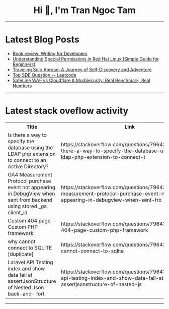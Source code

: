 <h1 align="center">Hi 👋, I'm Tran Ngoc Tam</h1>

---

# Latest Blog Posts 
<!-- BLOG-POST-LIST:START -->
- [Book review: Writing for Developers](https://dev.to/nfrankel/book-review-writing-for-developers-1cij)
- [Understanding Special Permissions in Red Hat Linux &lpar;Simple Guide for Beginners&rpar;](https://dev.to/axisinfo_0a61830e06c3c950/understanding-special-permissions-in-red-hat-linux-simple-guide-for-beginners-4c5g)
- [Traveling Solo Abroad: A Journey of Self-Discovery and Adventure](https://dev.to/daniellemorriss/traveling-solo-abroad-a-journey-of-self-discovery-and-adventure-73a)
- [Top SDE Question -- Leetcode](https://dev.to/ankit_rattan/top-sde-question-leetcode-37ll)
- [SafeLine WAF vs Cloudflare &amp; ModSecurity: Real Benchmark, Real Numbers](https://dev.to/sharon_42e16b8da44dabde6d/safeline-waf-vs-cloudflare-modsecurity-real-benchmark-real-numbers-1pep)
<!-- BLOG-POST-LIST:END -->

---

# Latest stack oveflow activity
<table>
  <tr><th>Title</th><th>Link</th></tr>
  <!-- STACKOVERFLOW:START --><tr><td>Is there a way to specify the database using the LDAP php extension to connect to an Active Directory?</td><td>https://stackoverflow.com/questions/79643633/is-there-a-way-to-specify-the-database-using-the-ldap-php-extension-to-connect-t</td></tr><tr><td>GA4 Measurement Protocol purchase event not appearing in DebugView when sent from backend using stored _ga client_id</td><td>https://stackoverflow.com/questions/79643512/ga4-measurement-protocol-purchase-event-not-appearing-in-debugview-when-sent-fro</td></tr><tr><td>Custom 404 page - Custom PHP framework</td><td>https://stackoverflow.com/questions/79643508/custom-404-page-custom-php-framework</td></tr><tr><td>why cannot connect to SQLITE [duplicate]</td><td>https://stackoverflow.com/questions/79643389/why-cannot-connect-to-sqlite</td></tr><tr><td>Laravel API Testing index and show data fail at assertJsonStructure of Nested Json back-and- fort</td><td>https://stackoverflow.com/questions/79643345/laravel-api-testing-index-and-show-data-fail-at-assertjsonstructure-of-nested-js</td></tr><!-- STACKOVERFLOW:END -->
</table>

---


